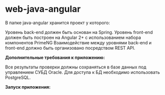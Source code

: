 # web-java-angular

В папке java-angular хранится проект у которого:

Уровень back-end должен быть основан на Spring.
Уровень front-end должен быть построен на Angular 2+ с использованием набора компонентов PrimeNG
Взаимодействие между уровнями back-end и front-end должно быть организовано посредством REST API.



**Дополнительные требования к приложению:**

Все результаты проверки должны сохраняться в базе данных под управлением СУБД Oracle.
Для доступа к БД необходимо использовать PostgreSQL.


**Запуск приложения:**

